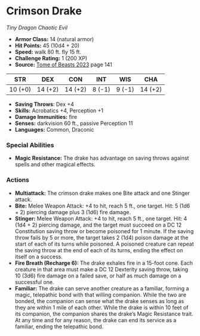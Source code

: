 # Crimson Drake

*Tiny* *Dragon* *Chaotic Evil*

- **Armor Class:** 14 (natural armor)
- **Hit Points:** 45 (10d4 + 20)
- **Speed:** walk 80 ft. fly 15 ft.
- **Challenge Rating:** 1 (200 XP)
- **Source:** [Tome of Beasts 2023](https://koboldpress.com/kpstore/product/tome-of-beasts-1-2023-edition/) page 141

| STR | DEX | CON | INT | WIS | CHA |
| --- | --- | --- | --- | --- | --- |
| 10 (+0) | 14 (+2) | 14 (+2) | 8 (-1) | 9 (-1) | 14 (+2) |

- **Saving Throws**: Dex +4
- **Skills:** Acrobatics +4, Perception +1
- **Damage Immunities:** fire
- **Senses:** darkvision 60 ft., passive Perception 11
- **Languages:** Common, Draconic

### Special Abilities

- **Magic Resistance:** The drake has advantage on saving throws against spells and other magical effects.

### Actions

- **Multiattack:** The crimson drake makes one Bite attack and one Stinger attack.
- **Bite:** Melee Weapon Attack: +4 to hit, reach 5 ft., one target. Hit: 5 (1d6 + 2) piercing damage plus 3 (1d6) fire damage.
- **Stinger:** Melee Weapon Attack: +4 to hit, reach 5 ft., one target. Hit: 4 (1d4 + 2) piercing damage, and the target must succeed on a DC 12 Constitution saving throw or become poisoned for 1 minute. If the saving throw fails by 5 or more, the target takes 2 (1d4) poison damage at the start of each of its turns while poisoned. A poisoned creature can repeat the saving throw at the end of each of its turns, ending the effect on itself on a success.
- **Fire Breath (Recharge 6):** The drake exhales fire in a 15-foot cone. Each creature in that area must make a DC 12 Dexterity saving throw, taking 10 (3d6) fire damage on a failed save, or half as much damage on a successful one.
- **Familiar:** The drake can serve another creature as a familiar, forming a magic, telepathic bond with that willing companion. While the two are bonded, the companion can sense what the drake senses as long as they are within 1 mile of each other. While the drake is within 10 feet of its companion, the companion shares the drake’s Magic Resistance trait. At any time and for any reason, the drake can end its service as a familiar, ending the telepathic bond.
